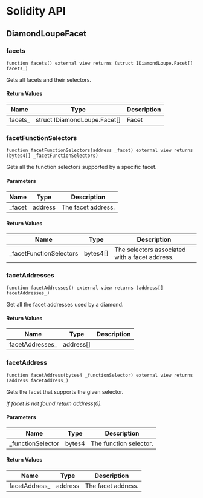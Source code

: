 # Solidity API

## DiamondLoupeFacet

### facets

```solidity
function facets() external view returns (struct IDiamondLoupe.Facet[] facets_)
```

Gets all facets and their selectors.

#### Return Values

| Name | Type | Description |
| ---- | ---- | ----------- |
| facets_ | struct IDiamondLoupe.Facet[] | Facet |

### facetFunctionSelectors

```solidity
function facetFunctionSelectors(address _facet) external view returns (bytes4[] _facetFunctionSelectors)
```

Gets all the function selectors supported by a specific facet.

#### Parameters

| Name | Type | Description |
| ---- | ---- | ----------- |
| _facet | address | The facet address. |

#### Return Values

| Name | Type | Description |
| ---- | ---- | ----------- |
| _facetFunctionSelectors | bytes4[] | The selectors associated with a facet address. |

### facetAddresses

```solidity
function facetAddresses() external view returns (address[] facetAddresses_)
```

Get all the facet addresses used by a diamond.

#### Return Values

| Name | Type | Description |
| ---- | ---- | ----------- |
| facetAddresses_ | address[] |  |

### facetAddress

```solidity
function facetAddress(bytes4 _functionSelector) external view returns (address facetAddress_)
```

Gets the facet that supports the given selector.

_If facet is not found return address(0)._

#### Parameters

| Name | Type | Description |
| ---- | ---- | ----------- |
| _functionSelector | bytes4 | The function selector. |

#### Return Values

| Name | Type | Description |
| ---- | ---- | ----------- |
| facetAddress_ | address | The facet address. |

